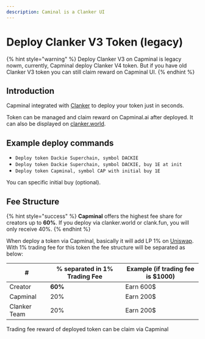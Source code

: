```yaml
---
description: Caminal is a Clanker UI
---
```


# Deploy Clanker V3 Token (legacy)

{% hint style="warning" %}
Deploy Clanker V3 on Capminal is legacy nowm, currently, Capminal deploy Clanker V4 token. But if you have old Clanker V3 token you can still claim reward on Capminal UI.
{% endhint %}

## Introduction

Capminal integrated with [Clanker](https://x.com/clankeronbase) to deploy your token just in seconds.

Token can be managed and claim reward on Capminal.ai after deployed. It can also be displayed on [clanker.world](https://www.clanker.world/).

## Example deploy commands

* `Deploy token Dackie Superchain, symbol DACKIE`
* `Deploy token Dackie Superchain, symbol DACKIE, buy 1E at init`
* `Deploy token Capminal, symbol CAP with initial buy 1E`

You can specific initial buy (optional).

## Fee Structure

{% hint style="success" %}
**Capminal** offers the highest fee share for creators up to **60%**. If you deploy via clanker.world or clank.fun, you will only receive 40%.
{% endhint %}

When deploy a token via Capminal, basically it will add LP 1% on [Uniswap](https://app.uniswap.org/). With 1% trading fee for this token the fee structure will be separated as below:

| #            | % separated in 1% Trading Fee | Example (if trading fee is $1000) |
| ------------ | ----------------------------- | --------------------------------- |
| Creator      | **60%**                       | Earn 600$                         |
| Capminal     | 20%                           | Earn 200$                         |
| Clanker Team | 20%                           | Earn 200$                         |

Trading fee reward of deployed token can be claim via Capminal
